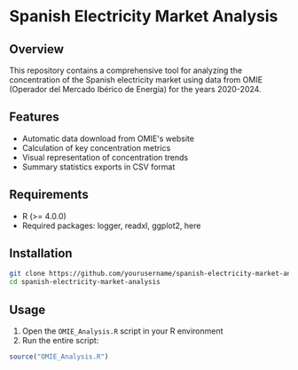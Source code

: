 # Spanish Electricity Market Analysis

## Overview
This repository contains a comprehensive tool for analyzing the concentration of the Spanish electricity market using data from OMIE (Operador del Mercado Ibérico de Energía) for the years 2020-2024.

## Features
- Automatic data download from OMIE's website
- Calculation of key concentration metrics
- Visual representation of concentration trends
- Summary statistics exports in CSV format

## Requirements
- R (>= 4.0.0)
- Required packages: logger, readxl, ggplot2, here

## Installation
```bash
git clone https://github.com/yourusername/spanish-electricity-market-analysis.git
cd spanish-electricity-market-analysis
```

## Usage
1. Open the `OMIE_Analysis.R` script in your R environment
2. Run the entire script:
```r
source("OMIE_Analysis.R")
```
